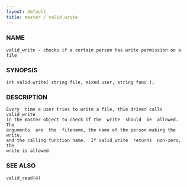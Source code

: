 ```yaml
---
layout: default
title: master / valid_write
---
```






### NAME
    valid_write - checks if a certain person has write permission on a file


### SYNOPSIS
    int valid_write( string file, mixed user, string func );


### DESCRIPTION
    Every  time a user tries to write a file, thie driver calls valid_write
    in the master object to check if the  write  should  be  allowed.   The
    arguments  are  the  filename, the name of the person making the write,
    and the calling function name.  If valid_write  returns  non-zero,  the
    write is allowed.


### SEE ALSO
    valid_read(4)



